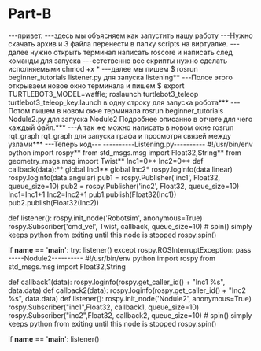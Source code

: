 # Part-B
---привет.
---здесь мы объясняем как  запустить нашу работу
---Нужно скачать архив и 3 файла перенести в папку scripts  на виртуалке.
---далее нужно открыть терминал написать roscore и написать след команды для запуска 
---естетвенно все скрипты нужно сделать исполняемыми chmod +x *
---далее мы пишем $ rosrun beginner_tutorials listener.py для запуска listening**
---Полсе этого открываем новое окно терминала и пишем $ export TURTLEBOT3_MODEL=waffle; roslaunch turtlebot3_teleop turtlebot3_teleop_key.launch в одну строку для запуска робота***
---Потом пишем в новом окне терминала  rosrun beginner_tutorials Nodule2.py для запуска Nodule2 Подробнее описанно в отчете для чего каждый файл.***
---А так же можно написать в новом окне rosrun rqt_graph rqt_graph для запуска графа и просмотря связей между узлами***
---Теперь код---
----------Listening.py----------
#!/usr/bin/env python
import rospy**
from std_msgs.msg import Float32,String**
from geometry_msgs.msg import Twist**
Inc1=0**
Inc2=0**
def callback(data):**
    global Inc1**
    global Inc2*
    rospy.loginfo(data.linear)
    rospy.loginfo(data.angular)
    pub1 = rospy.Publisher('inc1', Float32, queue_size=10)
    pub2 = rospy.Publisher('inc2', Float32, queue_size=10)
    Inc1=Inc1+1
    Inc2=Inc2+1
    pub1.publish(Float32(Inc1))
    pub2.publish(Float32(Inc2))
   
def listener():
    rospy.init_node('Robotsim', anonymous=True)
    rospy.Subscriber('cmd_vel', Twist, callback, queue_size=10)
     # spin() simply keeps python from exiting until this node is stopped
    rospy.spin()

if __name__ == '__main__':
    try:
    	listener()
    except rospy.ROSInterruptException:
        pass
-----Nodule2----------
#!/usr/bin/env python
import rospy
from std_msgs.msg import Float32,String

def callback1(data):
    rospy.loginfo(rospy.get_caller_id() + "Inc1 %s", data.data)
def callback2(data):
    rospy.loginfo(rospy.get_caller_id() + "Inc2 %s", data.data)
def listener():
    rospy.init_node('Nodule2', anonymous=True)
    rospy.Subscriber("inc1",Float32, callback1, queue_size=10)
    rospy.Subscriber("inc2",Float32, callback2, queue_size=10)
    # spin() simply keeps python from exiting until this node is stopped
    rospy.spin()

if __name__ == '__main__':
    listener()
